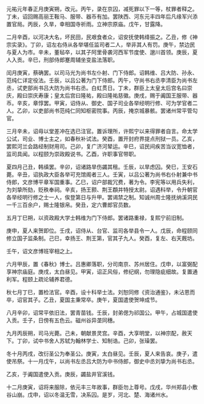 元祐元年春正月庚寅朔，改元。丙午，录在京囚，减死罪以下一等，杖罪者释之。丁未，诏回赐高丽王鞍马、服带、器币有加。罢陕西、河东元丰四年后凡缘军兴添置官局。丙辰，久旱，幸相国寺祈雨。立神宗原庙。戊午，甘露降。

二月辛酉，以河决大名，坏民田，民艰食者众，诏安抚使韩绛振之。乙丑，修《神宗实录》。丁卯，诏左右侍从各举堪任监司者二人，举非其人有罚。庚午，禁边民与夏人为市。辛未，董毡卒，以其子阿里骨袭河西军节度使、邈川首领。庚辰，夏人入贡。辛巳，刑部侍郎蹇周辅坐变盐法落职。

闰月庚寅，蔡确罢。以司马光为尚书左仆射、门下侍郎。诏韩维、吕大防、孙永、范纯仁详定役法。壬辰，以吕公著为门下侍郎。丙午，守尚书右丞李清臣为尚书左丞，试吏部尚书吕大防为尚书右丞。白虹贯日。丁未，群臣上太皇太后宫名曰崇庆，殿曰崇庆寿康；皇太后宫曰隆祐，殿曰隆祐慈徽。庚戌，赐于阗国王服带、器币。辛亥，章惇罢。甲寅，诏侍从、御史、国子司业各举经明行修、可为学官者二人。乙卯，以吏部尚书范纯仁同知枢密院事。丙辰，掩京城暴骸。罢诸州常平管勾官。

三月辛未，诏毋以堂差冲在选已注官。置诉理所，许熙宁以来得罪者自言。命太学公试，司业、博士主之，如春秋补试法。癸酉，置开封府界提点刑狱一员。乙亥，罢熙河兰会路经制财用司。己卯，复广济河辇运。辛巳，诏民间疾苦当议宽恤者，监司具闻。以程颐为崇政殿说书。乙酉，许职事官带职。

夏四月己丑，韩缜罢。辛卯，诏诸路旱伤蠲其租。壬辰，以旱虑囚。癸巳，王安石薨。辛丑，诏执政大臣各举可充馆阁者三人。壬寅，以吕公著为尚书右仆射兼中书侍郎，文彦博平章军国重事。乙巳，诏户部裁冗费，著为令。李宪等以用兵失利，为刘挚所劾，贬秩奉祠。辛亥，扬王颢、荆王頵并特授太尉。诏遇科举，令升朝官各举经明行修之士一人，俟登第日与升甲。罢谒禁之制。知诚州周士隆抚纳溪洞民一千三百余户，赐士隆银帛。癸丑，定六曹郎官员数。

五月丁巳朔，以资政殿大学士韩维为门下侍郎。罢诸路重禄，复熙宁前旧制。

庚申，夏人来贺即位。壬戌，诏侍从、台官、监司各举县令一人。戊辰，命程颐同修立国子监条制。己巳，幸扬王、荆王第，官其子九人。癸酉，复左、右天厩坊。

壬午，诏文彦博班宰相之上。

六月甲辰，置《春秋》博士。吕惠卿落职，分司南京、苏州居住。戊申，以富弼配享神宗庙庭。庚戌，太白昼见。甲寅，诏正风俗，修纪纲，勿理隐疵细故。复置通利军。程颐上疏论辅养君德。

秋七月丁巳，置检法官。辛酉，设十科举士法。刘恕同修《资治通鉴》，未沾恩而卒，诏官其子。乙丑，夏国主秉常卒。庚午，夏国遣使贺坤成节。

八月辛卯，诏常平依旧法，罢青苗钱。壬辰，封弟偲为祁国公。甲午，占城国遣使入贡。壬子，日傍有五色云。磁州谷异垄同穗。

九月丙辰朔，司马光薨。己未，朝献景灵宫。辛酉，大享明堂，以神宗配，赦天下。丁卯，试中书舍人苏轼为翰林学士、知制诰。己卯，张璪罢。

冬十月丙戌，改衍圣公为奉圣公。庚寅，太白昼见。壬辰，夏人来告哀。庚子，遣使吊祭。十一月戊午，以尚书左丞吕大防为中书侍郎，御史中丞刘挚为尚书右丞。

乙亥，于阗国遣使入贡。庚辰，蠲盐井官溪钱。

十二月庚寅，诏将来服除，依元丰三年故事，群臣勿上尊号。戊戌，华州郑县小敷谷山崩。戊申，诏以冬温无雪，决系囚。是岁，河北、楚、海诸州水。